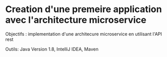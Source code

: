 # Creation d'une premeire application avec l'architecture microservice

Objectifs : implementation d'une architecure microservice en utilisant l'API rest

Outils: Java Version 1.8,
IntelliJ IDEA,
Maven
